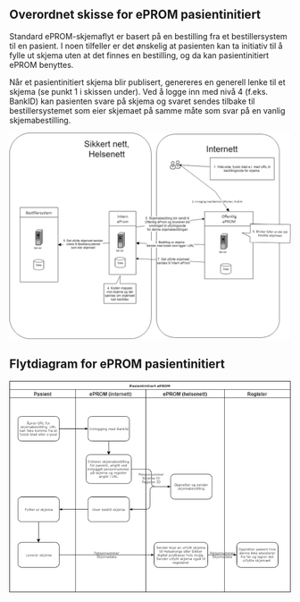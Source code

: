 ## Overordnet skisse for ePROM pasientinitiert

Standard ePROM-skjemaflyt er basert på en bestilling fra et bestillersystem til en pasient. I noen tilfeller er det ønskelig at pasienten kan ta initiativ til å fylle ut skjema uten at det finnes en bestilling, og da kan pasientinitiert ePROM benyttes.

Når et pasientinitiert skjema blir publisert, genereres en generell lenke til et skjema (se punkt 1 i skissen under). Ved å logge inn med nivå 4 (f.eks. BankID) kan pasienten svare på skjema og svaret sendes tilbake til bestillersystemet som eier skjemaet på samme måte som svar på en vanlig skjemabestilling.


![eprom](img/Pasientinitiert%20ePROM%20skisse.png)

## Flytdiagram for ePROM pasientinitiert

![eprom](img/Pasientinitiert%20ePROM%20flyt.png)
